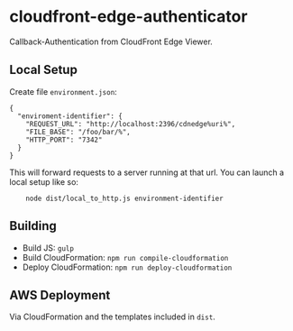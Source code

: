 # cloudfront-edge-authenticator

Callback-Authentication from CloudFront Edge Viewer.

## Local Setup

Create file `environment.json`:
```
{
  "enviroment-identifier": {
    "REQUEST_URL": "http://localhost:2396/cdnedge%uri%",
    "FILE_BASE": "/foo/bar/%",
    "HTTP_PORT": "7342"
  }
}
```

This will forward requests to a server running at that url. You can launch a local setup like so:

```
    node dist/local_to_http.js environment-identifier
```

## Building

- Build JS: `gulp`
- Build CloudFormation: `npm run compile-cloudformation`
- Deploy CloudFormation: `npm run deploy-cloudformation`

## AWS Deployment

Via CloudFormation and the templates included in `dist`.